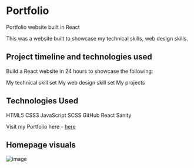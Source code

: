 # Portfolio
Portfolio website built in React

This was a website built to showcase my technical skills, web design skills.

## Project timeline and technologies used

Build a React website in 24 hours to showcase the following:

My technical skill set
My web design skill set
My projects

## Technologies Used
HTML5
CSS3
JavaScript 
SCSS
GitHub
React
Sanity

Visit my Portfolio here - [here](https://sgarg.netlify.app/)

## Homepage visuals

![image](https://github.com/shubhamvgarg/portfolio/assets/48384772/1a867d2a-3a61-41ef-8e20-58c3df011c3b)




